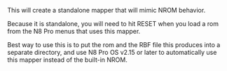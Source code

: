 This will create a standalone mapper that will mimic NROM behavior.

Because it is standalone, you will need to hit RESET when you load a rom from the N8 Pro menus that uses this mapper.

Best way to use this is to put the rom and the RBF file this produces into a separate directory,
and use N8 Pro OS v2.15 or later to automatically use this mapper instead of the built-in NROM.
